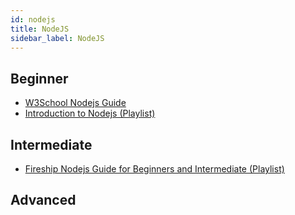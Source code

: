 ```yaml
---
id: nodejs
title: NodeJS
sidebar_label: NodeJS
---
```


## Beginner

- [W3School Nodejs Guide](https://www.w3schools.com/nodejs)
- [Introduction to Nodejs (Playlist)](https://www.youtube.com/watch?v=VShtPwEkDD0&list=PLZlA0Gpn_vH_uZs4vJMIhcinABSTUH2bY)
## Intermediate
- [Fireship Nodejs Guide for Beginners and Intermediate (Playlist)](https://www.youtube.com/watch?v=ENrzD9HAZK4&list=PL0vfts4VzfNiq0-fXbVVdnngU1Ur2SzyZ&ab_channel=Fireship)
## Advanced
